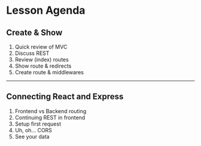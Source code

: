 # Lesson Agenda

## Create & Show 

1. Quick review of MVC
2. Discuss REST
3. Review (index) routes
4. Show route & redirects
5. Create route & middlewares

-----------------------

## Connecting React and Express

1. Frontend vs Backend routing
2. Continuing REST in frontend 
3. Setup first request 
4. Uh, oh... CORS
5. See your data